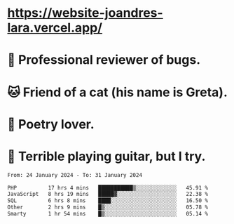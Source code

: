 # https://website-joandres-lara.vercel.app/
# 🐛 Professional reviewer of bugs.
# 🐱 Friend of a cat (his name is Greta).
# 📜 Poetry lover.
# 🎸 Terrible playing guitar, but I try.

<!--START_SECTION:waka-->

```txt
From: 24 January 2024 - To: 31 January 2024

PHP          17 hrs 4 mins   ███████████▒░░░░░░░░░░░░░   45.91 %
JavaScript   8 hrs 19 mins   █████▓░░░░░░░░░░░░░░░░░░░   22.38 %
SQL          6 hrs 8 mins    ████░░░░░░░░░░░░░░░░░░░░░   16.50 %
Other        2 hrs 9 mins    █▒░░░░░░░░░░░░░░░░░░░░░░░   05.78 %
Smarty       1 hr 54 mins    █▒░░░░░░░░░░░░░░░░░░░░░░░   05.14 %
```

<!--END_SECTION:waka-->
